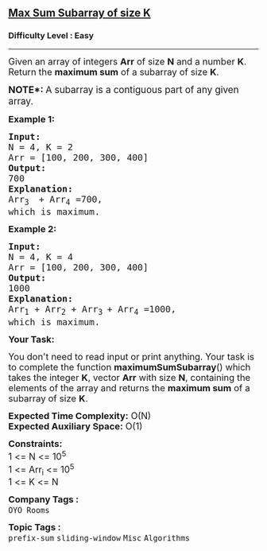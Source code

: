 <h2><a href="https://www.geeksforgeeks.org/problems/max-sum-subarray-of-size-k5313/1?page=2&category=Sorting,Linked%20List,Stack,Recursion,Binary%20Search,Queue,prefix-sum&difficulty=School,Basic,Easy&sortBy=submissions">Max Sum Subarray of size K</a></h2><h3>Difficulty Level : Easy</h3><hr><div class="problems_problem_content__Xm_eO"><p><span style="font-size: 18px;">Given an array of integers <strong>Arr</strong> of size <strong>N</strong> and a number <strong>K</strong>. Return&nbsp;the <strong>maximum sum</strong> of a subarray of size <strong>K</strong>.</span></p>
<p><span style="font-size: 14pt;"><strong>NOTE*:&nbsp;</strong>A subarray is a contiguous part of any given array.</span></p>
<p><strong><span style="font-size: 18px;">Example 1:</span></strong></p>
<pre><strong><span style="font-size: 18px;">Input:</span></strong>
<span style="font-size: 18px;">N = 4, K = 2
Arr = [100, 200, 300, 400]</span>
<strong><span style="font-size: 18px;">Output:</span></strong>
<span style="font-size: 18px;">700</span>
<strong><span style="font-size: 18px;">Explanation:</span></strong>
<span style="font-size: 18px;">Arr<sub>3 </sub> + Arr<sub>4</sub> =700,</span>
<span style="font-size: 18px;">which is maximum.</span></pre>
<p><strong><span style="font-size: 18px;">Example 2:</span></strong></p>
<pre><strong><span style="font-size: 18px;">Input:</span></strong>
<span style="font-size: 18px;">N = 4, K = 4</span>
<span style="font-size: 18px;">Arr = [100, 200, 300, 400]</span>
<strong><span style="font-size: 18px;">Output:</span></strong>
<span style="font-size: 18px;">1000</span>
<strong><span style="font-size: 18px;">Explanation:</span></strong>
<span style="font-size: 18px;">Arr<sub>1</sub> + Arr<sub>2</sub> + Arr<sub>3 </sub>+ Arr<sub>4</sub> =1000,</span>
<span style="font-size: 18px;">which is maximum.</span></pre>
<p><strong><span style="font-size: 18px;">Your Task:</span></strong></p>
<p><span style="font-size: 18px;">You don't need to read input or print anything. Your task is to complete the function <strong>maximumSumSubarray</strong>() which takes the integer <strong>K</strong>, vector <strong>Arr</strong> with size <strong>N</strong>, containing the elements of the array and returns the <strong>maximum sum</strong> of a subarray of size <strong>K</strong>.</span></p>
<p><span style="font-size: 18px;"><strong>Expected Time Complexity:</strong> O(N)<br><strong>Expected Auxiliary Space:</strong> O(1)</span></p>
<p><span style="font-size: 18px;"><strong>Constraints:</strong><br>1 &lt;= N &lt;= 10<sup>5<br></sup>1 &lt;= Arr<sub>i</sub> &lt;= 10<sup>5</sup><sup><br></sup></span><span style="font-size: 18px;">1 &lt;= K &lt;= N</span></p></div><p><span style=font-size:18px><strong>Company Tags : </strong><br><code>OYO Rooms</code>&nbsp;<br><p><span style=font-size:18px><strong>Topic Tags : </strong><br><code>prefix-sum</code>&nbsp;<code>sliding-window</code>&nbsp;<code>Misc</code>&nbsp;<code>Algorithms</code>&nbsp;